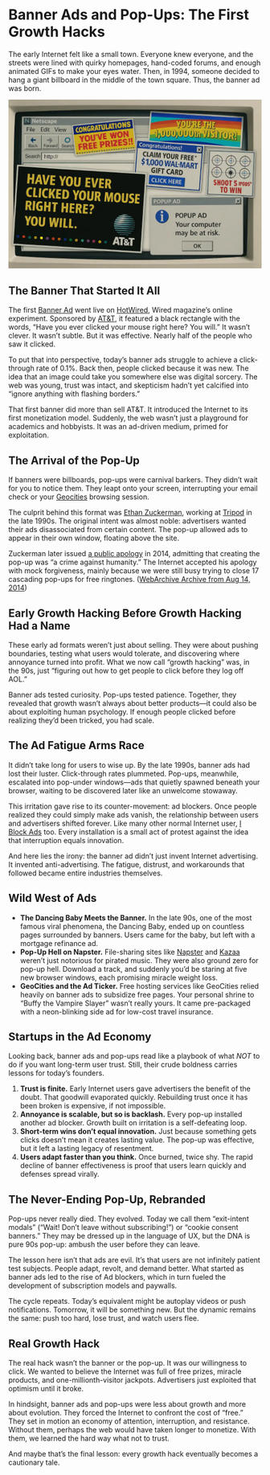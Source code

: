 # Banner Ads and Pop-Ups: The First Growth Hacks

The early Internet felt like a small town. Everyone knew everyone, and the streets were lined with quirky homepages, hand-coded forums, and enough animated GIFs to make your eyes water. Then, in 1994, someone decided to hang a giant billboard in the middle of the town square. Thus, the banner ad was born.

<img class="large" src="/static/2025/banner-ads-pop-ups.webp" alt="Banner Ads and Pop-Ups" loading="lazy">

## The Banner That Started It All

The first [Banner Ad](https://en.wikipedia.org/wiki/Web_banner) went live on [HotWired](https://en.wikipedia.org/wiki/HotWired), Wired magazine’s online experiment. Sponsored by [AT&T](https://en.wikipedia.org/wiki/AT%26T), it featured a black rectangle with the words, “Have you ever clicked your mouse right here? You will.” It wasn’t clever. It wasn’t subtle. But it was effective. Nearly half of the people who saw it clicked.

To put that into perspective, today’s banner ads struggle to achieve a click-through rate of 0.1%. Back then, people clicked because it was new. The idea that an image could take you somewhere else was digital sorcery. The web was young, trust was intact, and skepticism hadn’t yet calcified into “ignore anything with flashing borders.”

That first banner did more than sell AT&T. It introduced the Internet to its first monetization model. Suddenly, the web wasn’t just a playground for academics and hobbyists. It was an ad-driven medium, primed for exploitation.

## The Arrival of the Pop-Up

If banners were billboards, pop-ups were carnival barkers. They didn’t wait for you to notice them. They leapt onto your screen, interrupting your email check or your [Geocities](https://en.wikipedia.org/wiki/GeoCities) browsing session.

The culprit behind this format was [Ethan Zuckerman](https://en.wikipedia.org/wiki/Ethan_Zuckerman), working at [Tripod](https://en.wikipedia.org/wiki/Tripod_(web_hosting)) in the late 1990s. The original intent was almost noble: advertisers wanted their ads disassociated from certain content. The pop-up allowed ads to appear in their own window, floating above the site.

Zuckerman later issued [a public apology](https://www.theatlantic.com/technology/archive/2014/08/advertising-is-the-internets-original-sin/376041/) in 2014, admitting that creating the pop-up was “a crime against humanity.” The Internet accepted his apology with mock forgiveness, mainly because we were still busy trying to close 17 cascading pop-ups for free ringtones. ([WebArchive Archive from Aug 14, 2014](https://web.archive.org/web/20140814213418/https://www.theatlantic.com/technology/archive/2014/08/advertising-is-the-internets-original-sin/376041/))

## Early Growth Hacking Before Growth Hacking Had a Name

These early ad formats weren’t just about selling. They were about pushing boundaries, testing what users would tolerate, and discovering where annoyance turned into profit. What we now call “growth hacking” was, in the 90s, just “figuring out how to get people to click before they log off AOL.”

Banner ads tested curiosity. Pop-ups tested patience. Together, they revealed that growth wasn’t always about better products—it could also be about exploiting human psychology. If enough people clicked before realizing they’d been tricked, you had scale.

## The Ad Fatigue Arms Race

It didn’t take long for users to wise up. By the late 1990s, banner ads had lost their luster. Click-through rates plummeted. Pop-ups, meanwhile, escalated into pop-under windows—ads that quietly spawned beneath your browser, waiting to be discovered later like an unwelcome stowaway.

This irritation gave rise to its counter-movement: ad blockers. Once people realized they could simply make ads vanish, the relationship between users and advertisers shifted forever. Like many other normal Internet user, [I Block Ads](/2024/i-block-ads/) too. Every installation is a small act of protest against the idea that interruption equals innovation.

And here lies the irony: the banner ad didn’t just invent Internet advertising. It invented anti-advertising. The fatigue, distrust, and workarounds that followed became entire industries themselves.

## Wild West of Ads

- **The Dancing Baby Meets the Banner.** In the late 90s, one of the most famous viral phenomena, the Dancing Baby, ended up on countless pages surrounded by banners. Users came for the baby, but left with a mortgage refinance ad.  
- **Pop-Up Hell on Napster.** File-sharing sites like [Napster](https://en.wikipedia.org/wiki/Napster) and [Kazaa](https://en.wikipedia.org/wiki/Kazaa) weren’t just notorious for pirated music. They were also ground zero for pop-up hell. Download a track, and suddenly you’d be staring at five new browser windows, each promising miracle weight loss.  
- **GeoCities and the Ad Ticker.** Free hosting services like GeoCities relied heavily on banner ads to subsidize free pages. Your personal shrine to “Buffy the Vampire Slayer” wasn’t really yours. It came pre-packaged with a neon-blinking side ad for low-cost travel insurance.  

## Startups in the Ad Economy

Looking back, banner ads and pop-ups read like a playbook of what *NOT* to do if you want long-term user trust. Still, their crude boldness carries lessons for today’s founders.

1. **Trust is finite.** Early Internet users gave advertisers the benefit of the doubt. That goodwill evaporated quickly. Rebuilding trust once it has been broken is expensive, if not impossible.  
2. **Annoyance is scalable, but so is backlash.** Every pop-up installed another ad blocker. Growth built on irritation is a self-defeating loop.  
3. **Short-term wins don’t equal innovation.** Just because something gets clicks doesn’t mean it creates lasting value. The pop-up was effective, but it left a lasting legacy of resentment.  
4. **Users adapt faster than you think.** Once burned, twice shy. The rapid decline of banner effectiveness is proof that users learn quickly and defenses spread virally.  

## The Never-Ending Pop-Up, Rebranded

Pop-ups never really died. They evolved. Today we call them “exit-intent modals” (“Wait! Don’t leave without subscribing!”) or “cookie consent banners.” They may be dressed up in the language of UX, but the DNA is pure 90s pop-up: ambush the user before they can leave.

The lesson here isn’t that ads are evil. It’s that users are not infinitely patient test subjects. People adapt, revolt, and demand better. What started as banner ads led to the rise of Ad blockers, which in turn fueled the development of subscription models and paywalls.

The cycle repeats. Today’s equivalent might be autoplay videos or push notifications. Tomorrow, it will be something new. But the dynamic remains the same: push too hard, lose trust, and watch users flee.

## Real Growth Hack

The real hack wasn’t the banner or the pop-up. It was our willingness to click. We wanted to believe the Internet was full of free prizes, miracle products, and one-millionth-visitor jackpots. Advertisers just exploited that optimism until it broke.

In hindsight, banner ads and pop-ups were less about growth and more about evolution. They forced the Internet to confront the cost of “free.” They set in motion an economy of attention, interruption, and resistance. Without them, perhaps the web would have taken longer to monetize. With them, we learned the hard way what not to trust.

And maybe that’s the final lesson: every growth hack eventually becomes a cautionary tale.